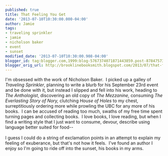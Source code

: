 ```yaml
---
published: true
title: That Feeling You Get
date: '2013-07-10T10:30:00.000-04:00'
author: Jamie
tags:
- traveling sprinkler
- jamie
- nicholson baker
- event
- sunset
modified_date: '2013-07-10T10:30:00.908-04:00'
blogger_id: tag:blogger.com,1999:blog-5767374071871443859.post-8784757375825444376
blogger_orig_url: http://brooklinebooksmith.blogspot.com/2013/07/that-feeling-you-get.html
---
```


I'm obsessed with the work of Nicholson Baker. &nbsp;I picked up a galley of <i>Traveling Sprinkler</i>, planning to write a blurb for his September 23rd event and be done with it, but instead I slipped and fell into his work, heading to <i>The Anthologist</i>, discovering an old copy of <i>The Mezzanine, </i>consuming <i>The Everlasting Story of Nory, </i>clutching <i>House of Holes</i>&nbsp;to my chest, surreptitiously ordering more while prowling the UBC for any more of his books. &nbsp;I can be accused of reading too much, swaths of my free time spent turning pages and collecting books. &nbsp;I love books, I love reading, but when I find a writing style that I just want to consume, devour, describe using language better suited for food--<br /><br />I guess I could do a string of exclamation points in an attempt to explain my feeling of exuberance, but that's not how it feels. &nbsp;I've found an author I enjoy so I'm going to ride off into the sunset, his books in my arms.